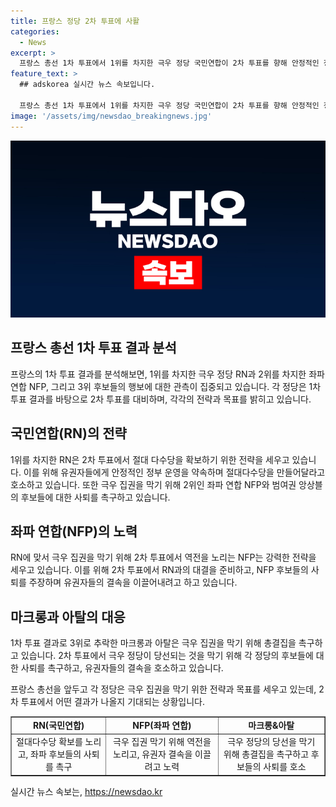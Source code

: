 ```yaml
---
title: 프랑스 정당 2차 투표에 사활
categories:
  - News
excerpt: >
  프랑스 총선 1차 투표에서 1위를 차지한 극우 정당 국민연합이 2차 투표를 향해 안정적인 정부 운영을 위해 절대 다수당을 노려하며, 2위인 좌파 연합은 극우 집권을 막기 위해 3위 후보들의 사퇴를 촉구했다. 국민연합의 마린 르펜 의원은 마크롱의 권력에 대한 유권자들의 의지를 감사하며, 2차 투표의 중요성을 강조했고, 좌파는 역전을 노리며 각성을 호소했다. 범여권은 RN의 집권을 막기 위한 총결집을 촉구하고, 극우 세력의 권력을 막을 것을 강조했다.
feature_text: >
  ## adskorea 실시간 뉴스 속보입니다.

  프랑스 총선 1차 투표에서 1위를 차지한 극우 정당 국민연합이 2차 투표를 향해 안정적인 정부 운영을 위해 절대 다수당을 노려하며, 2위인 좌파 연합은 극우 집권을 막기 위해 3위 후보들의 사퇴를 촉구했다. 국민연합의 마린 르펜 의원은 마크롱의 권력에 대한 유권자들의 의지를 감사하며, 2차 투표의 중요성을 강조했고, 좌파는 역전을 노리며 각성을 호소했다. 범여권은 RN의 집권을 막기 위한 총결집을 촉구하고, 극우 세력의 권력을 막을 것을 강조했다.
image: '/assets/img/newsdao_breakingnews.jpg'
---
```


<p><img src="/assets/img/newsdao_breakingnews.jpg" alt="adskorea 속보" /></p>

<h2 data-ke-size="size26">프랑스 총선 1차 투표 결과 분석</h2>

<p data-ke-size="size16">프랑스의 1차 투표 결과를 분석해보면, 1위를 차지한 극우 정당 RN과 2위를 차지한 좌파 연합 NFP, 그리고 3위 후보들의 행보에 대한 관측이 집중되고 있습니다. 각 정당은 1차 투표 결과를 바탕으로 2차 투표를 대비하며, 각각의 전략과 목표를 밝히고 있습니다.</p>

<h2 data-ke-size="size26">국민연합(RN)의 전략</h2>

<p data-ke-size="size16">1위를 차지한 RN은 2차 투표에서 절대 다수당을 확보하기 위한 전략을 세우고 있습니다. 이를 위해 유권자들에게 안정적인 정부 운영을 약속하며 절대다수당을 만들어달라고 호소하고 있습니다. 또한 극우 집권을 막기 위해 2위인 좌파 연합 NFP와 범여권 앙상블의 후보들에 대한 사퇴를 촉구하고 있습니다.</p>

<h2 data-ke-size="size26">좌파 연합(NFP)의 노력</h2>

<p data-ke-size="size16">RN에 맞서 극우 집권을 막기 위해 2차 투표에서 역전을 노리는 NFP는 강력한 전략을 세우고 있습니다. 이를 위해 2차 투표에서 RN과의 대결을 준비하고, NFP 후보들의 사퇴를 주장하며 유권자들의 결속을 이끌어내려고 하고 있습니다.</p>

<h2 data-ke-size="size26">마크롱과 아탈의 대응</h2>

<p data-ke-size="size16">1차 투표 결과로 3위로 추락한 마크롱과 아탈은 극우 집권을 막기 위해 총결집을 촉구하고 있습니다. 2차 투표에서 극우 정당이 당선되는 것을 막기 위해 각 정당의 후보들에 대한 사퇴를 촉구하고, 유권자들의 결속을 호소하고 있습니다.</p>

<p data-ke-size="size16">프랑스 총선을 앞두고 각 정당은 극우 집권을 막기 위한 전략과 목표를 세우고 있는데, 2차 투표에서 어떤 결과가 나올지 기대되는 상황입니다.</p>

<table style="width: 100%;" border="1">
<tbody>
<tr>
<td style="text-align: center; height: 17px;"><b>RN(국민연합)</b></td>
<td style="text-align: center; height: 17px;"><b>NFP(좌파 연합)</b></td>
<td style="text-align: center; height: 17px;"><b>마크롱&amp;아탈</b></td>
</tr>
<tr>
<td style="text-align: center; height: 17px;">절대다수당 확보를 노리고, 좌파 후보들의 사퇴를 촉구</td>
<td style="text-align: center; height: 17px;">극우 집권 막기 위해 역전을 노리고, 유권자 결속을 이끌려고 노력</td>
<td style="text-align: center; height: 17px;">극우 정당의 당선을 막기 위해 총결집을 촉구하고 후보들의 사퇴를 호소</td>
</tr>
</tbody>
</table>
실시간 뉴스 속보는, <a href="https://newsdao.kr" rel="dofollow">https://newsdao.kr</a>


